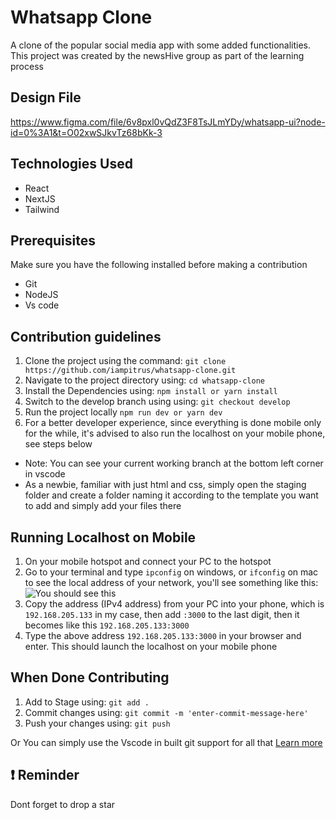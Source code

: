 # Whatsapp Clone

A clone of the popular social media app with some added functionalities. This project was created by the newsHive group as part of the learning process

##  Design File

https://www.figma.com/file/6v8pxl0vQdZ3F8TsJLmYDy/whatsapp-ui?node-id=0%3A1&t=O02xwSJkvTz68bKk-3

## Technologies Used

- React
- NextJS
- Tailwind

## Prerequisites

Make sure you have the following installed before making a contribution

- Git
- NodeJS
- Vs code

##  Contribution guidelines

1. Clone the project using the command:
   `git clone https://github.com/iampitrus/whatsapp-clone.git`
2. Navigate to the project directory using:
   `cd whatsapp-clone`
3. Install the Dependencies using:
   `npm install or yarn install`
4. Switch to the develop branch using using:
   `git checkout develop`
5. Run the project locally
   `npm run dev or yarn dev`
6. For a better developer experience, since everything is done mobile only for the while, it's advised to also run the localhost on your mobile phone, see steps below

- Note: You can see your current working branch at the bottom left corner in vscode
- As a newbie, familiar with just html and css, simply open the staging folder and create a folder naming it according to the template you want to add and simply add your files there

## Running Localhost on Mobile

1. On your mobile hotspot and connect your PC to the hotspot
2. Go to your terminal and type `ipconfig` on windows, or `ifconfig` on mac to see the local address of your network, you'll see something like this:
![You should see this](https://user-images.githubusercontent.com/66377818/208298206-b1a1e4b9-0d18-4c60-868a-317a2253c3ae.png)
3. Copy the address (IPv4 address) from your PC into your phone, which is `192.168.205.133` in my case, then add `:3000` to the last digit, then it becomes like this `192.168.205.133:3000`
4. Type the above address `192.168.205.133:3000` in your browser and enter. This should launch the localhost on your mobile phone

## When Done Contributing

1. Add to Stage using:
   `git add .`
2. Commit changes using:
   `git commit -m 'enter-commit-message-here'`
3. Push your changes using:
   `git push`

Or You can simply use the Vscode in built git support for all that [Learn more](https://m.youtube.com/watch?v=i_23KUAEtUM)

## ❗ Reminder

Dont forget to drop a star
